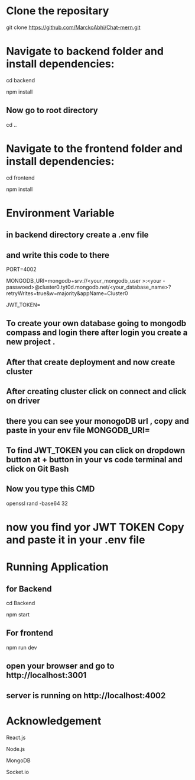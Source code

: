 # Clone the repositary

git clone https://github.com/MarckoAbhi/Chat-mern.git

# Navigate to backend folder and install dependencies:

cd backend

npm install

## Now go to root directory
cd ..

# Navigate to the frontend folder and install dependencies:

  cd frontend
  
  npm install

# Environment Variable 

## in backend directory create a .env file 
## and write this code to there 

PORT=4002

MONGODB_URI=mongodb+srv://<your_mongodb_user >:<your -passwoed>@cluster0.tyt0d.mongodb.net/<your_database_name>?retryWrites=true&w=majority&appName=Cluster0

JWT_TOKEN=


## To create your own database going to mongodb compass and login there after login you create a new project .
## After that create deployment and now create cluster 
## After creating cluster click on connect and click on driver 
## there you can see your monogoDB url , copy and paste in your env file MONGODB_URI= 

## To find JWT_TOKEN you can click on dropdown button at + button in your vs code terminal and click on Git Bash
## Now you type this CMD

openssl rand -base64 32 

# now you find yor JWT TOKEN Copy and paste it in your .env file

#  Running Application 
## for Backend

cd Backend

npm start

## For frontend

npm run dev


## open your browser and go to http://localhost:3001

## server is running on http://localhost:4002


# Acknowledgement

React.js

Node.js

MongoDB

Socket.io
